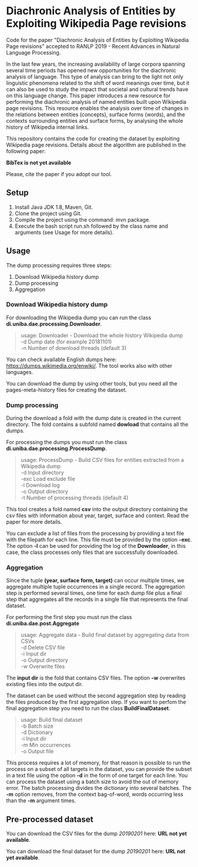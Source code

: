 Diachronic Analysis of Entities by Exploiting Wikipedia Page revisions
=========================================================================

Code for the paper "Diachronic Analysis of Entities by Exploiting Wikipedia Page revisions" accepted to RANLP 2019 - Recent Advances in Natural Language Processing.

In the last few years, the increasing availability of large corpora spanning several time periods has opened new opportunities for the diachronic analysis of language.
This type of analysis can bring to the light not only linguistic phenomena related to the shift of word meanings over time, but it can also be used to study the impact that societal and cultural trends have on this language change.
This paper introduces a new resource for performing the diachronic analysis of named entities built upon Wikipedia page revisions.
This resource enables the analysis over time of changes in the relations between entities (concepts), surface forms (words), and the contexts surrounding entities and surface forms, by analysing the whole history of Wikipedia internal links.

This repository contains the code for creating the dataset by exploiting Wikipedia page revisions. Details about the algorithm are published in the following paper:

**BibTex is not yet available**

Please, cite the paper if you adopt our tool.

Setup
--------

1. Install Java JDK 1.8, Maven, Git.
2. Clone the project using Git.
3. Compile the project using the command: mvn package.
4. Execute the bash script run.sh followed by the class name and arguments (see Usage for more details).

Usage
--------

The dump processing requires three steps:
1. Download Wikipedia history dump
2. Dump processing
3. Aggregation

### Download Wikipedia history dump

For downloading the Wikipedia dump you can run the class **di.uniba.dae.processing.Downloader**.

> usage: Downloader - Download the whole history Wikipedia dump<br>
 -d <arg>   Dump date (for example 20181101)<br>
 -n <arg>   Number of download threads (default 3)<br>

You can check available English dumps here: https://dumps.wikimedia.org/enwiki/. The tool works also with other languages.

You can download the dump by using other tools, but you need all the pages-meta-history files for creating the dataset.

### Dump processing

During the download a fold with the dump date is created in the current directory. The fold contains a subfold named **dowload** that contains all the dumps.

For processing the dumps you must run the class **di.uniba.dae.processing.ProcessDump**.

> usage: ProcessDump - Build CSV files for entities extracted from a Wikipedia dump<br>
 -d <arg>     Input directory<br>
 -exc <arg>   Load exclude file<br>
 -l <arg>     Download log<br>
 -o <arg>     Output directory<br>
 -t <arg>     Number of processing threads (default 4)

This tool creates a fold named **csv** into the output directory containing the csv files with information about year, target, surface and context. Read the paper for more details.

You can exclude a list of files from the processing by providing a text file with the filepath for each line. This file must be provided by the option **-exc**. The option **-l** can be used for providing the log of the **Downloader**, in this case, the class processes only files that are successfully downloaded.

### Aggregation

Since the tuple **(year, surface form, target)** can occur multiple times, we aggregate multiple tuple occurrences in a single record. The aggregation step is performed several times, one time for each dump file plus a final step that aggregates all the records in a single file that represents the final dataset.

For performing the first step you must run the class **di.uniba.dae.post.Aggregate**

> usage: Aggregate data - Build final dataset by aggregating data from CSVs<br>
 -d         Delete CSV file<br>
 -i <arg>   Input dir<br>
 -o <arg>   Output directory<br>
 -w         Overwrite files

The **input dir** is the fold that contains CSV files. The option **-w** overwrites existing files into the output dir.

The dataset can be used without the second aggregation step by reading the files produced by the first aggregation step. If you want to perfom the final aggregation step you need to run the class **BuildFinalDataset**.

> usage: Build final dataset<br>
 -b <arg>   Batch size<br>
 -d <arg>   Dictionary<br>
 -i <arg>   Input dir<br>
 -m <arg>   Min occurrences<br>
 -o <arg>   Output file

This process requires a lot of memory, for that reason is possible to run the process on a subset of all targets in the dataset, you can provide the subset in a text file using the option **-d** in the form of one target for each line. You can process the dataset using a batch size to avoid the out of memory error. The batch processing divides the dictionary into several batches.
The **-m** option removes, from the context bag-of-word, words occurring less than the **-m** argument times. 

Pre-processed dataset
------------------------

You can download the CSV files for the dump *20190201* here: **URL not yet available**.

You can download the final dataset for the dump *20190201* here: **URL not yet available**.
